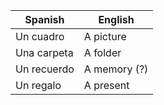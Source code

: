 | Spanish | English |
| ---- | ---- |
| Un cuadro | A picture |
| Una carpeta | A folder |
| Un recuerdo | A memory (?)  |
| Un regalo | A present |
